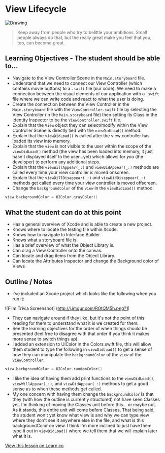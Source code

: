 # View Lifecycle

![Drawing](http://d.gr-assets.com/authors/1322103868p5/1244.jpg)

> Keep away from people who try to belittle your ambitions. Small people always do that, but the really great make you feel that you, too, can become great. 

## Learning Objectives - The student should be able to...

* Navigate to the View Controller Scene in the `Main.storyboard` file.
* Understand that we need to connect our View Controller (which contains movie buttons) to a `.swift` file (our code). We need to make a connection between the visual elements of our application with a `.swift` file where we can write code and react to what the user is doing.
* Create the connection between the View Controller in the `Main.storyboard` file with the `ViewController.swift` file by selecting the View Controller (in the `Main.storyboard` file) then setting its Class in the Identity Inspector to be the `ViewController.swift` file.
* Explain that the `View` object they can select/modify within the View Controller Scene is directly tied with the `viewDidLoad()` method.
* Explain that the `viewDidLoad()` is called after the view controller has loaded its view into memory.
* Explain that the `view` is not visible to the user within the scope of the `viewDidLoad()` method (the view has been loaded into memory, it just hasn't displayed itself to the user...yet) which allows for _you_ (the developer) to perform any additional steps.
* Explain that the `viewWillAppear(_:)` and `viewDidAppear(_:)` methods are called every time your view controller is moved onscreen.
* Explain that the `viewDillDisappear(_:)` and `viewDidDisappear(_:)` methods get called every time your view controller is moved offscreen.
* Change the `backgroundColor` of the `view` in the `viewDidLoad()` method:  
```swift  
view.backgroundColor = UIColor.grayColor()
```

## What the student can do at this point 

* Has a general overview of Xcode and is able to create a new project.
* Knows where to locate the testing file within Xcode.
* Knows how to navigate to Interface Builder.
* Knows what a storyboard file is.
* Has a brief overview of what the Object Library is.
* Can drag a View Controller onto the canvas.
* Can locate and drag items from the Object Library.
* Can locate the Attributes Inspector and change the Background color of Views

## Outline / Notes

*  I've included an Xcode project which looks like the following when you run it:

![Film Trivia Screenshot] (http://i.imgur.com/ROtQM5h.png?1)  
* They can navigate around if they like, but it's not the point of this reading for them to understand what it is we created for them. 
* See the learning objectives for the order of when things should be presented (feel free to disagree with that order if you think it makes more sense to switch things up).
* I added an extension to UIColor in the Colors.swift file, this will allow them student to type the following in `viewDidLoad()` to get a sense of how they can manipulate the `backgroundColor` of the `view` of the `ViewController`.

```swift
view.backgroundColor = UIColor.randomColor()
```

* I like the idea of having them add print functions to the `viewDidLoad()`, `viewWillAppear(_:)`, and `viewDidAppear(_:)` methods to get a good sense as to when these methods get called.
* My one concern with having them change the `backgroundColor` is that they (with how the outline is currently  structured) not have seen Classes yet. I'm thinking of moving the Classes unit before this... or maybe not. As it stands, this entire unit will come before Classes. That being said, the student won't yet know what view is and why we can type view where they don't see it anywhere else in the file, and what is this backgroundColor on view. I think I'm more inclined to just have them type it out in `viewDidLoad()` where we tell them that we will explain later what it is.

<a href='https://learn.co/lessons/ViewLifeCycle' data-visibility='hidden'>View this lesson on Learn.co</a>

